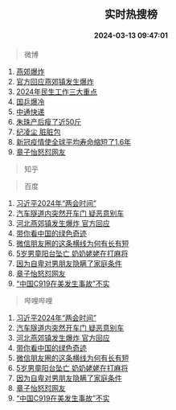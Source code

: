 <div align="center"><h2>实时热搜榜</h2><h4>2024-03-13 09:47:01</h4></div>

> 微博  

1. [燕郊爆炸](https://s.weibo.com/weibo?q=%E7%87%95%E9%83%8A%E7%88%86%E7%82%B8&t=31&band_rank=1&Refer=top)<br />
2. [官方回应燕郊镇发生爆炸](https://s.weibo.com/weibo?q=%23%E5%AE%98%E6%96%B9%E5%9B%9E%E5%BA%94%E7%87%95%E9%83%8A%E9%95%87%E5%8F%91%E7%94%9F%E7%88%86%E7%82%B8%23&t=31&band_rank=2&Refer=top)<br />
3. [2024年民生工作三大重点](https://s.weibo.com/weibo?q=%232024%E5%B9%B4%E6%B0%91%E7%94%9F%E5%B7%A5%E4%BD%9C%E4%B8%89%E5%A4%A7%E9%87%8D%E7%82%B9%23&t=31&band_rank=3&Refer=top)<br />
4. [国乒爆冷](https://s.weibo.com/weibo?q=%E5%9B%BD%E4%B9%92%E7%88%86%E5%86%B7&t=31&band_rank=4&Refer=top)<br />
5. [中通快递](https://s.weibo.com/weibo?q=%E4%B8%AD%E9%80%9A%E5%BF%AB%E9%80%92&t=31&band_rank=5&Refer=top)<br />
6. [朱珠产后瘦了近50斤](https://s.weibo.com/weibo?q=%E6%9C%B1%E7%8F%A0%E4%BA%A7%E5%90%8E%E7%98%A6%E4%BA%86%E8%BF%9150%E6%96%A4&t=31&band_rank=6&Refer=top)<br />
7. [纪凌尘 脏脏包](https://s.weibo.com/weibo?q=%E7%BA%AA%E5%87%8C%E5%B0%98%20%E8%84%8F%E8%84%8F%E5%8C%85&t=31&band_rank=7&Refer=top)<br />
8. [新冠疫情使全球平均寿命缩短了1.6年](https://s.weibo.com/weibo?q=%23%E6%96%B0%E5%86%A0%E7%96%AB%E6%83%85%E4%BD%BF%E5%85%A8%E7%90%83%E5%B9%B3%E5%9D%87%E5%AF%BF%E5%91%BD%E7%BC%A9%E7%9F%AD%E4%BA%861.6%E5%B9%B4%23&t=31&band_rank=8&Refer=top)<br />
9. [章子怡怒怼网友](https://s.weibo.com/weibo?q=%23%E7%AB%A0%E5%AD%90%E6%80%A1%E6%80%92%E6%80%BC%E7%BD%91%E5%8F%8B%23&t=31&band_rank=9&Refer=top)<br />

> 知乎  


> 百度  

1. [习近平2024年“两会时间”](https://www.baidu.com/s?wd=%E4%B9%A0%E8%BF%91%E5%B9%B32024%E5%B9%B4%E2%80%9C%E4%B8%A4%E4%BC%9A%E6%97%B6%E9%97%B4%E2%80%9D&sa=fyb_news&rsv_dl=fyb_news)<br />
2. [汽车隧道内突然开车门 疑恶意别车](https://www.baidu.com/s?wd=%E6%B1%BD%E8%BD%A6%E9%9A%A7%E9%81%93%E5%86%85%E7%AA%81%E7%84%B6%E5%BC%80%E8%BD%A6%E9%97%A8+%E7%96%91%E6%81%B6%E6%84%8F%E5%88%AB%E8%BD%A6&sa=fyb_news&rsv_dl=fyb_news)<br />
3. [河北燕郊镇发生爆炸 官方回应](https://www.baidu.com/s?wd=%E6%B2%B3%E5%8C%97%E7%87%95%E9%83%8A%E9%95%87%E5%8F%91%E7%94%9F%E7%88%86%E7%82%B8+%E5%AE%98%E6%96%B9%E5%9B%9E%E5%BA%94&sa=fyb_news&rsv_dl=fyb_news)<br />
4. [带你看中国的绿色奇迹](https://www.baidu.com/s?wd=%E5%B8%A6%E4%BD%A0%E7%9C%8B%E4%B8%AD%E5%9B%BD%E7%9A%84%E7%BB%BF%E8%89%B2%E5%A5%87%E8%BF%B9&sa=fyb_news&rsv_dl=fyb_news)<br />
5. [微信朋友圈的这条横线为何有长有短](https://www.baidu.com/s?wd=%E5%BE%AE%E4%BF%A1%E6%9C%8B%E5%8F%8B%E5%9C%88%E7%9A%84%E8%BF%99%E6%9D%A1%E6%A8%AA%E7%BA%BF%E4%B8%BA%E4%BD%95%E6%9C%89%E9%95%BF%E6%9C%89%E7%9F%AD&sa=fyb_news&rsv_dl=fyb_news)<br />
6. [5岁男童阳台坠亡 奶奶姥姥在打麻将](https://www.baidu.com/s?wd=5%E5%B2%81%E7%94%B7%E7%AB%A5%E9%98%B3%E5%8F%B0%E5%9D%A0%E4%BA%A1+%E5%A5%B6%E5%A5%B6%E5%A7%A5%E5%A7%A5%E5%9C%A8%E6%89%93%E9%BA%BB%E5%B0%86&sa=fyb_news&rsv_dl=fyb_news)<br />
7. [因为自卑对男朋友隐瞒了家庭条件](https://www.baidu.com/s?wd=%E5%9B%A0%E4%B8%BA%E8%87%AA%E5%8D%91%E5%AF%B9%E7%94%B7%E6%9C%8B%E5%8F%8B%E9%9A%90%E7%9E%92%E4%BA%86%E5%AE%B6%E5%BA%AD%E6%9D%A1%E4%BB%B6&sa=fyb_news&rsv_dl=fyb_news)<br />
8. [章子怡怒怼网友](https://www.baidu.com/s?wd=%E7%AB%A0%E5%AD%90%E6%80%A1%E6%80%92%E6%80%BC%E7%BD%91%E5%8F%8B&sa=fyb_news&rsv_dl=fyb_news)<br />
9. [“中国C919在美发生事故”不实](https://www.baidu.com/s?wd=%E2%80%9C%E4%B8%AD%E5%9B%BDC919%E5%9C%A8%E7%BE%8E%E5%8F%91%E7%94%9F%E4%BA%8B%E6%95%85%E2%80%9D%E4%B8%8D%E5%AE%9E&sa=fyb_news&rsv_dl=fyb_news)<br />

> 哔哩哔哩  

1. [习近平2024年“两会时间”](https://www.baidu.com/s?wd=%E4%B9%A0%E8%BF%91%E5%B9%B32024%E5%B9%B4%E2%80%9C%E4%B8%A4%E4%BC%9A%E6%97%B6%E9%97%B4%E2%80%9D&sa=fyb_news&rsv_dl=fyb_news)<br />
2. [汽车隧道内突然开车门 疑恶意别车](https://www.baidu.com/s?wd=%E6%B1%BD%E8%BD%A6%E9%9A%A7%E9%81%93%E5%86%85%E7%AA%81%E7%84%B6%E5%BC%80%E8%BD%A6%E9%97%A8+%E7%96%91%E6%81%B6%E6%84%8F%E5%88%AB%E8%BD%A6&sa=fyb_news&rsv_dl=fyb_news)<br />
3. [河北燕郊镇发生爆炸 官方回应](https://www.baidu.com/s?wd=%E6%B2%B3%E5%8C%97%E7%87%95%E9%83%8A%E9%95%87%E5%8F%91%E7%94%9F%E7%88%86%E7%82%B8+%E5%AE%98%E6%96%B9%E5%9B%9E%E5%BA%94&sa=fyb_news&rsv_dl=fyb_news)<br />
4. [带你看中国的绿色奇迹](https://www.baidu.com/s?wd=%E5%B8%A6%E4%BD%A0%E7%9C%8B%E4%B8%AD%E5%9B%BD%E7%9A%84%E7%BB%BF%E8%89%B2%E5%A5%87%E8%BF%B9&sa=fyb_news&rsv_dl=fyb_news)<br />
5. [微信朋友圈的这条横线为何有长有短](https://www.baidu.com/s?wd=%E5%BE%AE%E4%BF%A1%E6%9C%8B%E5%8F%8B%E5%9C%88%E7%9A%84%E8%BF%99%E6%9D%A1%E6%A8%AA%E7%BA%BF%E4%B8%BA%E4%BD%95%E6%9C%89%E9%95%BF%E6%9C%89%E7%9F%AD&sa=fyb_news&rsv_dl=fyb_news)<br />
6. [5岁男童阳台坠亡 奶奶姥姥在打麻将](https://www.baidu.com/s?wd=5%E5%B2%81%E7%94%B7%E7%AB%A5%E9%98%B3%E5%8F%B0%E5%9D%A0%E4%BA%A1+%E5%A5%B6%E5%A5%B6%E5%A7%A5%E5%A7%A5%E5%9C%A8%E6%89%93%E9%BA%BB%E5%B0%86&sa=fyb_news&rsv_dl=fyb_news)<br />
7. [因为自卑对男朋友隐瞒了家庭条件](https://www.baidu.com/s?wd=%E5%9B%A0%E4%B8%BA%E8%87%AA%E5%8D%91%E5%AF%B9%E7%94%B7%E6%9C%8B%E5%8F%8B%E9%9A%90%E7%9E%92%E4%BA%86%E5%AE%B6%E5%BA%AD%E6%9D%A1%E4%BB%B6&sa=fyb_news&rsv_dl=fyb_news)<br />
8. [章子怡怒怼网友](https://www.baidu.com/s?wd=%E7%AB%A0%E5%AD%90%E6%80%A1%E6%80%92%E6%80%BC%E7%BD%91%E5%8F%8B&sa=fyb_news&rsv_dl=fyb_news)<br />
9. [“中国C919在美发生事故”不实](https://www.baidu.com/s?wd=%E2%80%9C%E4%B8%AD%E5%9B%BDC919%E5%9C%A8%E7%BE%8E%E5%8F%91%E7%94%9F%E4%BA%8B%E6%95%85%E2%80%9D%E4%B8%8D%E5%AE%9E&sa=fyb_news&rsv_dl=fyb_news)<br />
